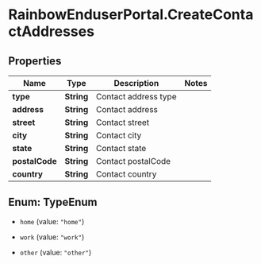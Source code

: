 # RainbowEnduserPortal.CreateContactAddresses

## Properties

Name | Type | Description | Notes
------------ | ------------- | ------------- | -------------
**type** | **String** | Contact address type | 
**address** | **String** | Contact address | 
**street** | **String** | Contact street | 
**city** | **String** | Contact city | 
**state** | **String** | Contact state | 
**postalCode** | **String** | Contact postalCode | 
**country** | **String** | Contact country | 



## Enum: TypeEnum


* `home` (value: `"home"`)

* `work` (value: `"work"`)

* `other` (value: `"other"`)




